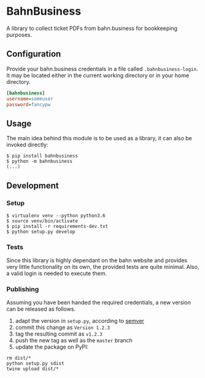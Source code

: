 # BahnBusiness

A library to collect ticket PDFs from bahn.business for bookkeeping purposes.

## Configuration

Provide your bahn.business credentials in a file called `.bahnbusiness-login`.
It may be located either in the current working directory or in your home
directory.

```ini
[bahnbusiness]
username=someuser
password=fancypw
```

## Usage

The main idea behind this module is to be used as a library, it can also be
invoked directly:

```
$ pip install bahnbusiness
$ python -m bahnbusiness
(...)
```

## Development

### Setup

```
$ virtualenv venv --python python3.6
$ source venv/bin/activate
$ pip install -r requirements-dev.txt
$ python setup.py develop
```

### Tests

Since this library is highly dependant on the bahn website and provides very
little functionality on its own, the provided tests are quite minimal. Also,
a valid login is needed to execute them. 

### Publishing

Assuming you have been handed the required credentials, a new version
can be released as follows.

1. adapt the version in `setup.py`, according to [semver](http://semver.org/)
2. commit this change as `Version 1.2.3`
3. tag the resulting commit as `v1.2.3`
4. push the new tag as well as the `master` branch
5. update the package on PyPI:

```
rm dist/*
python setup.py sdist
twine upload dist/*
```
